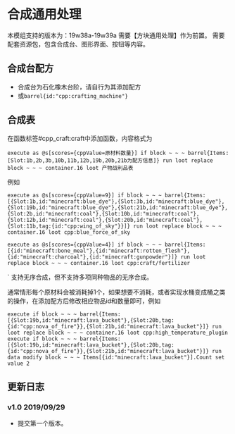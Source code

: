 # 合成通用处理
本模组支持的版本为：19w38a-19w39a
需要【方块通用处理】作为前置。
需要配套资源包，包含合成台、图形界面、按钮等内容。

## 合成台配方
+ 合成台为石化橡木台阶，请自行为其添加配方
+ 或`barrel{id:"cpp:crafting_machine"}`

## 合成表
在函数标签#cpp_craft:craft中添加函数，内容格式为
```
execute as @s[scores={cppValue=原材料数量}] if block ~ ~ ~ barrel{Items:[Slot:1b,2b,3b,10b,11b,12b,19b,20b,21b为配方信息]} run loot replace block ~ ~ ~ container.16 loot 产物战利品表
```
例如
```
execute as @s[scores={cppValue=9}] if block ~ ~ ~ barrel{Items:[{Slot:1b,id:"minecraft:blue_dye"},{Slot:3b,id:"minecraft:blue_dye"},{Slot:19b,id:"minecraft:blue_dye"},{Slot:21b,id:"minecraft:blue_dye"},{Slot:2b,id:"minecraft:coal"},{Slot:10b,id:"minecraft:coal"},{Slot:12b,id:"minecraft:coal"},{Slot:20b,id:"minecraft:coal"},{Slot:11b,tag:{id:"cpp:wing_of_sky"}}]} run loot replace block ~ ~ ~ container.16 loot cpp:blue_force_of_sky
```
```
execute as @s[scores={cppValue=4}] if block ~ ~ ~ barrel{Items:[{id:"minecraft:bone_meal"},{id:"minecraft:rotten_flesh"},{id:"minecraft:charcoal"},{id:"minecraft:gunpowder"}]} run loot replace block ~ ~ ~ container.16 loot cpp:craft/fertilizer
```
`
支持无序合成，但不支持多项同种物品的无序合成。

通常情形每个原材料会被消耗掉1个，如果想要不消耗，或者实现水桶变成桶之类的操作，在添加配方后修改相应物品id和数量即可，例如
```
execute if block ~ ~ ~ barrel{Items:[{Slot:19b,id:"minecraft:lava_bucket"},{Slot:20b,tag:{id:"cpp:nova_of_fire"}},{Slot:21b,id:"minecraft:lava_bucket"}]} run loot replace block ~ ~ ~ container.16 loot cpp:high_temperature_plugin
execute if block ~ ~ ~ barrel{Items:[{Slot:19b,id:"minecraft:lava_bucket"},{Slot:20b,tag:{id:"cpp:nova_of_fire"}},{Slot:21b,id:"minecraft:lava_bucket"}]} run data modify block ~ ~ ~ Items[{id:"minecraft:lava_bucket"}].Count set value 2
```

## 更新日志
### v1.0 2019/09/29
+ 提交第一个版本。